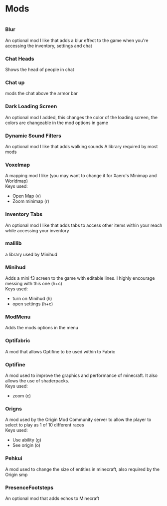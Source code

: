<h1>Mods<h1>

<h3>Blur</h3>
An optional mod I like that adds a blur effect to the game when you're accessing the inventory, settings and chat

<h3>Chat Heads</h3>
Shows the head of people in chat

<h3>Chat up</h3>
mods the chat above the armor bar

<h3>Dark Loading Screen</h3>
An optional mod I added, this changes the color of the loading screen, the colors are changeable in the mod options in game

<h3>Dynamic Sound Filters</h3>
An optional mod I like that adds walking sounds

<Fabric Api>
A library required by most mods

<h3>Voxelmap</h3>
A mapping mod I like (you may want to change it for Xaero's Minimap and Worldmap)
<br>
Keys used:
<ul>
 <li>Open Map (v)</li>
 <li>Zoom minimap (r)</li>
</ul>

<h3>Inventory Tabs</h3>
An optional mod I like that adds tabs to access other items within your reach while accessing your inventory

<h3>malilib</h3>
a library used by Minihud

<h3>Minihud</h3>
Adds a mini f3 screen to the game with editable lines. I highly encourage messing with this one (h+c)
<br>
Keys used:
<ul>
 <li>turn on Minihud (h)</li>
 <li>open settings (h+c)</li>
</ul>

<h3>ModMenu</h3>
Adds the mods options in the menu

<h3>Optifabric</h3>
A mod that allows Optifine to be used within to Fabric

<h3>Optifine</h3>
A mod used to improve the graphics and performance of minecraft. It also allows the use of shaderpacks.
<br>
Keys used:
<ul>
 <li>zoom (c)</li>
</ul>

<h3>Origns</h3>
A mod used by the Origin Mod Community server to allow the player to select to play as 1 of 10 different races
<br>
Keys used:
<ul>
 <li>Use ability (g)</li>
 <li>See origin (o)</li>
</ul>

<h3>Pehkui</h3>
A mod used to change the size of entities in minecraft, also required by the Origin smp

<h3>PresenceFootsteps</h3>
An optional mod that adds echos to Minecraft
